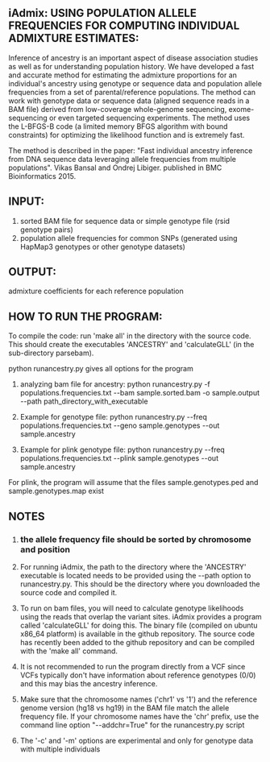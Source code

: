 ## iAdmix: USING POPULATION ALLELE FREQUENCIES FOR COMPUTING INDIVIDUAL ADMIXTURE ESTIMATES: 

Inference of ancestry is an important aspect of disease association studies as well as for understanding population history. We have developed a fast and accurate method for estimating the admixture proportions for an individual's ancestry using genotype or sequence data and population allele frequencies from a set of parental/reference populations. The method can work with genotype data or sequence data (aligned sequence reads in a BAM file) derived from low-coverage whole-genome sequencing, exome-sequencing or even targeted sequencing experiments. The method uses the L-BFGS-B code  (a limited memory BFGS algorithm with bound constraints) for optimizing the likelihood function and is extremely fast. 

The method is described in the paper: "Fast individual ancestry inference from DNA sequence data leveraging allele frequencies from multiple populations". Vikas Bansal and Ondrej Libiger. published in BMC Bioinformatics 2015. 

## INPUT: 

1. sorted BAM file for sequence data or simple genotype file (rsid genotype pairs)
2. population allele frequencies for common SNPs (generated using HapMap3 genotypes or other genotype datasets) 

## OUTPUT:  

admixture coefficients for each reference population 


## HOW TO RUN THE PROGRAM:

To compile the code: run 'make all' in the directory with the source code. This should create the executables 'ANCESTRY' and 'calculateGLL' (in the sub-directory parsebam). 

python runancestry.py gives all options for the program 


1.  analyzing bam file for ancestry: python runancestry.py -f populations.frequencies.txt --bam sample.sorted.bam -o sample.output --path path_directory_with_executable 

2. Example for genotype file: python runancestry.py --freq populations.frequencies.txt --geno sample.genotypes --out sample.ancestry 

3. Example for plink genotype file: python runancestry.py --freq populations.frequencies.txt --plink sample.genotypes --out sample.ancestry

For plink, the program will assume that the files sample.genotypes.ped and sample.genotypes.map exist



## NOTES

1. ### the allele frequency file should be sorted by chromosome and position #

2. For running iAdmix, the path to the directory where the 'ANCESTRY' executable is located needs to be provided using the --path option to runancestry.py. This should be the directory where you downloaded the source code and compiled it. 

3. To run on bam files, you will need to calculate genotype likelihoods using the reads that overlap the variant sites. iAdmix provides a program called 'calculateGLL' for doing this. The  binary file (compiled on ubuntu x86\_64 platform) is available in the github repository. The source code has recently been added to the github repository and can be compiled with the 'make all' command. 
 
4. It is not recommended to run the program directly from a VCF since VCFs typically don't have information about reference genotypes (0/0) and this may bias the ancestry inference. 

5. Make sure that the chromosome names ('chr1' vs '1') and the reference genome version (hg18 vs hg19) in the BAM file match the allele frequency file. If your chromosome names have the 'chr' prefix, use the command line option "--addchr=True" for the runancestry.py script 

6. The '-c' and '-m' options are experimental and only for genotype data with multiple individuals 
